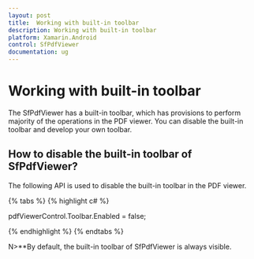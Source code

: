```yaml
---
layout: post
title:  Working with built-in toolbar
description: Working with built-in toolbar
platform: Xamarin.Android
control: SfPdfViewer
documentation: ug
---
```


# Working with built-in toolbar

The SfPdfViewer has a built-in toolbar, which has provisions to perform majority of the operations in the PDF viewer. You  can disable the built-in toolbar and develop your own toolbar.

## How to disable the built-in toolbar of SfPdfViewer?

The following API is used to disable the built-in toolbar in the PDF viewer.

{% tabs %}
{% highlight c# %}

pdfViewerControl.Toolbar.Enabled = false;

{% endhighlight %}
{% endtabs %}

N>**By default, the built-in toolbar of SfPdfViewer is always visible.

